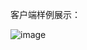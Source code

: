 客户端样例展示：


![image](https://github.com/user-attachments/assets/0305e5b5-c108-4e62-823f-8cc101120329)



